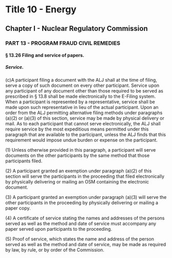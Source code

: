 
# Title 10 - Energy
## Chapter I - Nuclear Regulatory Commission
### PART 13 - PROGRAM FRAUD CIVIL REMEDIES
#### § 13.26 Filing and service of papers.
##### Service.

(c)A participant filing a document with the ALJ shall at the time of filing, serve a copy of such document on every other participant. Service upon any participant of any document other than those required to be served as prescribed in § 13.8 shall be made electronically to the E-Filing system. When a participant is represented by a representative, service shall be made upon such representative in lieu of the actual participant. Upon an order from the ALJ permitting alternative filing methods under paragraphs (a)(2) or (a)(3) of this section, service may be made by physical delivery or mail. As to each participant that cannot serve electronically, the ALJ shall require service by the most expeditious means permitted under this paragraph that are available to the participant, unless the ALJ finds that this requirement would impose undue burden or expense on the participant.

(1) Unless otherwise provided in this paragraph, a participant will serve documents on the other participants by the same method that those participants filed.

(2) A participant granted an exemption under paragraph (a)(2) of this section will serve the participants in the proceeding that filed electronically by physically delivering or mailing an OSM containing the electronic document.

(3) A participant granted an exemption under paragraph (a)(3) will serve the other participants in the proceeding by physically delivering or mailing a paper copy.

(4) A certificate of service stating the names and addresses of the persons served as well as the method and date of service must accompany any paper served upon participants to the proceeding.

(5) Proof of service, which states the name and address of the person served as well as the method and date of service, may be made as required by law, by rule, or by order of the Commission.
